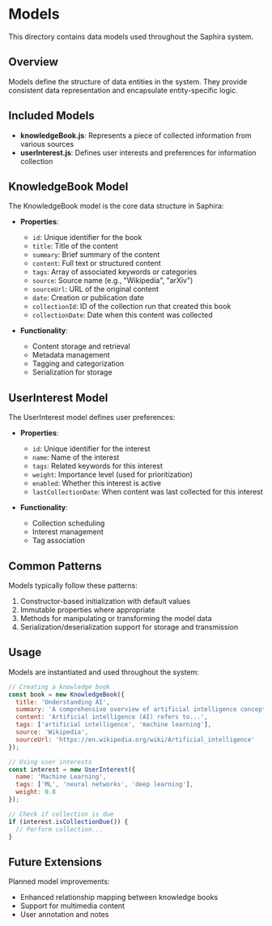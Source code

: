 # Models

This directory contains data models used throughout the Saphira system.

## Overview

Models define the structure of data entities in the system. They provide consistent data representation and encapsulate entity-specific logic.

## Included Models

- **knowledgeBook.js**: Represents a piece of collected information from various sources
- **userInterest.js**: Defines user interests and preferences for information collection

## KnowledgeBook Model

The KnowledgeBook model is the core data structure in Saphira:

- **Properties**:
  - `id`: Unique identifier for the book
  - `title`: Title of the content
  - `summary`: Brief summary of the content
  - `content`: Full text or structured content
  - `tags`: Array of associated keywords or categories
  - `source`: Source name (e.g., "Wikipedia", "arXiv")
  - `sourceUrl`: URL of the original content
  - `date`: Creation or publication date
  - `collectionId`: ID of the collection run that created this book
  - `collectionDate`: Date when this content was collected

- **Functionality**:
  - Content storage and retrieval
  - Metadata management
  - Tagging and categorization
  - Serialization for storage
  
## UserInterest Model

The UserInterest model defines user preferences:

- **Properties**:
  - `id`: Unique identifier for the interest
  - `name`: Name of the interest
  - `tags`: Related keywords for this interest
  - `weight`: Importance level (used for prioritization)
  - `enabled`: Whether this interest is active
  - `lastCollectionDate`: When content was last collected for this interest

- **Functionality**:
  - Collection scheduling
  - Interest management
  - Tag association

## Common Patterns

Models typically follow these patterns:

1. Constructor-based initialization with default values
2. Immutable properties where appropriate
3. Methods for manipulating or transforming the model data
4. Serialization/deserialization support for storage and transmission

## Usage

Models are instantiated and used throughout the system:

```javascript
// Creating a knowledge book
const book = new KnowledgeBook({
  title: 'Understanding AI',
  summary: 'A comprehensive overview of artificial intelligence concepts',
  content: 'Artificial intelligence (AI) refers to...',
  tags: ['artificial intelligence', 'machine learning'],
  source: 'Wikipedia',
  sourceUrl: 'https://en.wikipedia.org/wiki/Artificial_intelligence'
});

// Using user interests
const interest = new UserInterest({
  name: 'Machine Learning',
  tags: ['ML', 'neural networks', 'deep learning'],
  weight: 0.8
});

// Check if collection is due
if (interest.isCollectionDue()) {
  // Perform collection...
}
```

## Future Extensions

Planned model improvements:
- Enhanced relationship mapping between knowledge books
- Support for multimedia content
- User annotation and notes